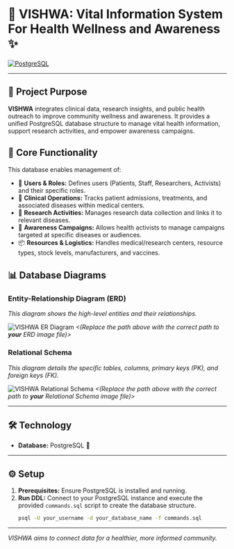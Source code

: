 # 🏥 VISHWA: Vital Information System For Health Wellness and Awareness ✨

[![PostgreSQL](https://img.shields.io/badge/Database-PostgreSQL-blue)](https://www.postgresql.org/)
<!--[![License: DAIICT](https://img.shields.io/badge/License-DAIICT-yellow.svg)](LICENSE.md)  Ensure you have a LICENSE.md file -->

---

## 🎯 Project Purpose

**VISHWA** integrates clinical data, research insights, and public health outreach to improve community wellness and awareness. It provides a unified PostgreSQL database structure to manage vital health information, support research activities, and empower awareness campaigns.

## 🚀 Core Functionality

This database enables management of:

*   👤 **Users & Roles:** Defines users (Patients, Staff, Researchers, Activists) and their specific roles.
*   🏥 **Clinical Operations:** Tracks patient admissions, treatments, and associated diseases within medical centers.
*   🔬 **Research Activities:** Manages research data collection and links it to relevant diseases.
*   📢 **Awareness Campaigns:** Allows health activists to manage campaigns targeted at specific diseases or audiences.
*   📦 **Resources & Logistics:** Handles medical/research centers, resource types, stock levels, manufacturers, and vaccines.

## 📊 Database Diagrams

### Entity-Relationship Diagram (ERD)

*This diagram shows the high-level entities and their relationships.*

![VISHWA ER Diagram](path/to/your/erd_diagram.png)
*<(Replace the path above with the correct path to **your** ERD image file)>*

### Relational Schema

*This diagram details the specific tables, columns, primary keys (PK), and foreign keys (FK).*

![VISHWA Relational Schema](path/to/your/relational_schema.png)
*<(Replace the path above with the correct path to **your** Relational Schema image file)>*

---

## 🛠️ Technology

*   **Database:** PostgreSQL 🐘

---

## ⚙️ Setup

1.  **Prerequisites:** Ensure PostgreSQL is installed and running.
2.  **Run DDL:** Connect to your PostgreSQL instance and execute the provided `commands.sql` script to create the database structure.
    ```bash
    psql -U your_username -d your_database_name -f commands.sql
    ```

---

*VISHWA aims to connect data for a healthier, more informed community.*
